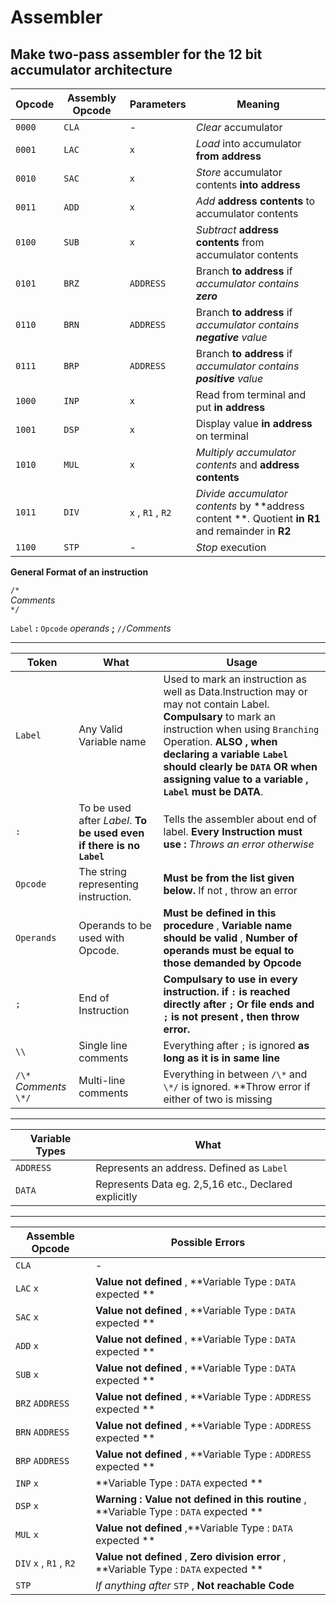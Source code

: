 # Assembler
Make two-pass assembler for the 12 bit accumulator architecture   
--------------------------------------
|Opcode | Assembly Opcode   | Parameters |Meaning |
|-------|--------------------|-----------|------------------|
|`0000`   |     `CLA`            | - |*Clear* accumulator |
|`0001`   |     `LAC`            | `x` |*Load* into accumulator **from address**|
|`0010`   |     `SAC`            | `x` |*Store* accumulator contents **into address**|
|`0011`   |     `ADD`            | `x` |*Add* **address contents** to accumulator contents|
|`0100`   |     `SUB`            | `x` |*Subtract* **address contents** from accumulator contents|
|`0101`   |     `BRZ`            | `ADDRESS` |Branch **to address** if *accumulator contains **zero***|
|`0110`   |     `BRN`            | `ADDRESS` |Branch **to address** if *accumulator contains **negative** value*|
|`0111`   |     `BRP`            | `ADDRESS` |Branch **to address** if *accumulator contains **positive** value*|
|`1000`   |     `INP`            | `x` |Read from terminal and put **in address**|
|`1001`   |     `DSP`            | `x` |Display value **in address** on terminal|
|`1010`   |     `MUL`            | `x` |*Multiply accumulator contents* and **address contents**|
|`1011`   |    `DIV`             | `x` , `R1` , `R2` |*Divide accumulator contents* by **address content **. Quotient **in R1** and remainder in **R2**|
|`1100`   |     `STP`            | -  |*Stop* execution|

**General Format of an instruction**    
  
`/*`    
*Comments*    
`*/`    

`Label` **:** `Opcode` *operands* **;** `//`*Comments*    
  
--------------
|Token |What |Usage|
|-----|-----|-----|
| `Label` |Any Valid Variable name |Used to mark an instruction as well as Data.Instruction may or may not contain Label. **Compulsary** to mark an instruction when using `Branching` Operation. **ALSO , when declaring a variable `Label` should clearly be `DATA` OR when assigning value to a variable , `Label` must be DATA**.| 
|`:` | To be used after *Label*. **To be used even if there is no `Label`**| Tells the assembler about end of label. **Every Instruction must use :** *Throws an error otherwise* |
|`Opcode` | The string representing instruction.|**Must be from the list given below.** If not , throw an error|
|`Operands` | Operands to be used with Opcode. | **Must be defined in this procedure** , **Variable name should be valid** , **Number of operands must be equal to those demanded by Opcode** |
|`;` | End of Instruction | **Compulsary to use in every instruction. if `:` is reached directly after `;` Or file ends and `;` is not present , then throw error.**|
|`\\` | Single line comments | Everything after `;` is ignored **as long as it is in same line**|
|`/\*`  *Comments*  `\*/` | Multi-line comments | Everything in between `/\*` and  `\*/` is ignored. **Throw error if either of two is missing|  

-----------------------
Variable Types | What |
|-------------|------|
|`ADDRESS` | Represents an address. Defined as `Label`|
|`DATA` | Represents Data eg. 2,5,16 etc., Declared explicitly|

-----------------------------------------------------------------------
Assemble Opcode | Possible Errors|
|--------------|------------------|
|`CLA` |-| 
|`LAC` `x` | **Value not defined** , **Variable Type : `DATA` expected **|
|`SAC` `x` | **Value not defined** , **Variable Type : `DATA` expected **|
|`ADD` `x` | **Value not defined** , **Variable Type : `DATA` expected **|
|`SUB` `x` | **Value not defined** , **Variable Type : `DATA` expected **|
|`BRZ` `ADDRESS` | **Value not defined** , **Variable Type : `ADDRESS` expected **|
|`BRN` `ADDRESS` | **Value not defined** , **Variable Type : `ADDRESS` expected **|
|`BRP` `ADDRESS` | **Value not defined** , **Variable Type : `ADDRESS` expected **|
|`INP` `x` |   **Variable Type : `DATA` expected **|
|`DSP` `x` | **Warning : Value not defined in this routine** , **Variable Type : `DATA` expected **|
|`MUL` `x` | **Value not defined** ,**Variable Type : `DATA` expected **|
|`DIV` `x` , `R1` , `R2`  | **Value not defined** , **Zero division error** , **Variable Type : `DATA` expected **|
|`STP`|*If anything after* `STP` , **Not reachable Code**|
